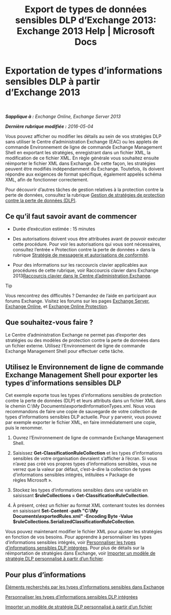 ﻿---
title: 'Export de types de données sensibles DLP d’Exchange 2013: Exchange 2013 Help | Microsoft Docs'
TOCTitle: Exportation de types d’informations sensibles DLP à partir d’Exchange
ms:assetid: 8f02fbc2-dd1c-4276-be1a-517a43fe39b2
ms:mtpsurl: https://technet.microsoft.com/fr-fr/library/Dn479225(v=EXCHG.150)
ms:contentKeyID: 59634340
ms.date: 05/23/2018
mtps_version: v=EXCHG.150
ms.translationtype: MT
---

# Exportation de types d’informations sensibles DLP à partir d’Exchange 2013

 

_**Sapplique à :** Exchange Online, Exchange Server 2013_

_**Dernière rubrique modifiée :** 2016-05-04_

Vous pouvez afficher ou modifier les détails au sein de vos stratégies DLP sans utiliser le Centre d’administration Exchange (EAC) ou les applets de commande Environnement de ligne de commande Exchange Management Shell en exportant les stratégies, enregistrant dans un fichier XML, la modification de ce fichier XML. En règle générale vous souhaitez ensuite réimporter le fichier XML dans Exchange. De cette façon, les stratégies peuvent être modifiés indépendamment du Exchange. Toutefois, ils doivent répondre aux exigences de format spécifique, également appelés schéma XML, afin de fonctionner correctement.

Pour découvrir d’autres tâches de gestion relatives à la protection contre la perte de données, consultez la rubrique [Gestion de stratégies de protection contre la perte de données (DLP)](manage-dlp-policies-exchange-2013-help.md).

## Ce qu’il faut savoir avant de commencer

  - Durée d’exécution estimée : 15 minutes

  - Des autorisations doivent vous être attribuées avant de pouvoir exécuter cette procédure. Pour voir les autorisations qui vous sont nécessaires, consultez l’entrée « Protection contre la perte de données » dans la rubrique [Stratégie de messagerie et autorisations de conformité](messaging-policy-and-compliance-permissions-exchange-2013-help.md).

  - Pour des informations sur les raccourcis clavier applicables aux procédures de cette rubrique, voir Raccourcis clavier dans Exchange 2013[Raccourcis clavier dans le Centre d’administration Exchange](keyboard-shortcuts-in-the-exchange-admin-center-exchange-online-protection-help.md).

> [!TIP]
> Vous rencontrez des difficultés ? Demandez de l’aide en participant aux forums Exchange. Visitez les forums sur les pages <a href="https://go.microsoft.com/fwlink/p/?linkid=60612">Exchange Server</a>, <a href="https://go.microsoft.com/fwlink/p/?linkid=267542">Exchange Online</a>, et <a href="https://go.microsoft.com/fwlink/p/?linkid=285351">Exchange Online Protection</a>.


## Que souhaitez-vous faire ?

Le Centre d’administration Exchange ne permet pas d’exporter des stratégies ou des modèles de protection contre la perte de données dans un fichier externe. Utilisez l’Environnement de ligne de commande Exchange Management Shell pour effectuer cette tâche.

## Utilisez le Environnement de ligne de commande Exchange Management Shell pour exporter les types d'informations sensibles DLP

Cet exemple exporte tous les types d’informations sensibles de protection contre la perte de données (DLP) et leurs attributs dans un fichier XML dans le chemin C:\\My Documents\\exportedInformationTypes.xml. Nous vous recommandons de faire une copie de sauvegarde de votre collection de types d’informations sensibles DLP actuelle. Pour y parvenir, vous pouvez par exemple exporter le fichier XML, en faire immédiatement une copie, puis le renommer.

1.  Ouvrez l’Environnement de ligne de commande Exchange Management Shell.

2.  Saisissez **Get-ClassificationRuleCollection** et les types d’informations sensibles de votre organisation devraient s’afficher à l’écran. Si vous n’avez pas créé vos propres types d’informations sensibles, vous ne verrez que la valeur par défaut, c’est-à-dire la collection de types d’informations sensibles intégrés, intitulées « Package de règles Microsoft ».

3.  Stockez les types d’informations sensibles dans une variable en saisissant **$ruleCollections = Get-ClassificationRuleCollection**.

4.  À présent, créez un fichier au format XML contenant toutes les données en saisissant **Set-Content -path "C:\\My Documents\\exportedRules.xml" -Encoding Byte -Value $ruleCollections.SerializedClassificationRuleCollection**.

Vous pouvez maintenant modifier le fichier XML pour ajuster les stratégies en fonction de vos besoins. Pour apprendre à personnaliser les types d’informations sensibles intégrés, voir [Personnaliser les types d’informations sensibles DLP intégrées](customize-the-built-in-dlp-sensitive-information-types-exchange-2013-help.md). Pour plus de détails sur la réimportation de stratégies dans Exchange, voir [Importer un modèle de stratégie DLP personnalisé à partir d’un fichier](import-a-custom-dlp-policy-template-from-a-file-exchange-2013-help.md).

## Pour plus d’informations

[Éléments recherchés par les types d’informations sensibles dans Exchange](what-the-sensitive-information-types-in-exchange-look-for-exchange-online-help.md)

[Personnaliser les types d’informations sensibles DLP intégrées](customize-the-built-in-dlp-sensitive-information-types-exchange-2013-help.md)

[Importer un modèle de stratégie DLP personnalisé à partir d’un fichier](import-a-custom-dlp-policy-template-from-a-file-exchange-2013-help.md)


